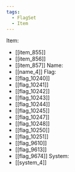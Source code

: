```yaml
---
tags:
  - FlagSet
  - Item
---
```

Item:
- [[item_855]]
- [[item_856]]
- [[item_857]]
Name:
- [[name_4]]
Flag:
- [[flag_10240]]
- [[flag_10241]]
- [[flag_10242]]
- [[flag_10243]]
- [[flag_10244]]
- [[flag_10245]]
- [[flag_10247]]
- [[flag_10248]]
- [[flag_10250]]
- [[flag_10251]]
- [[flag_9610]]
- [[flag_9613]]
- [[flag_9674]]
System:
- [[system_4]]
